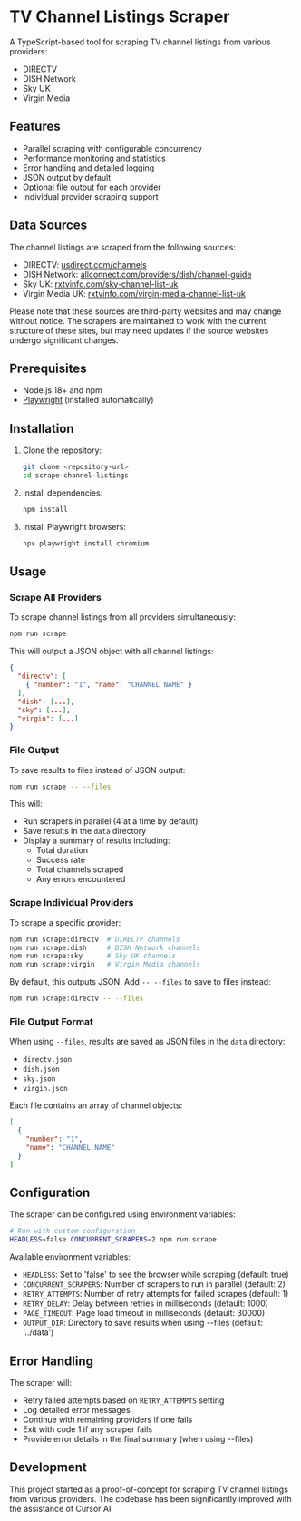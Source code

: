 # TV Channel Listings Scraper

A TypeScript-based tool for scraping TV channel listings from various providers:
- DIRECTV
- DISH Network
- Sky UK
- Virgin Media

## Features

- Parallel scraping with configurable concurrency
- Performance monitoring and statistics
- Error handling and detailed logging
- JSON output by default
- Optional file output for each provider
- Individual provider scraping support

## Data Sources

The channel listings are scraped from the following sources:

- DIRECTV: [usdirect.com/channels](https://www.usdirect.com/channels)
- DISH Network: [allconnect.com/providers/dish/channel-guide](https://www.allconnect.com/providers/dish/channel-guide)
- Sky UK: [rxtvinfo.com/sky-channel-list-uk](https://rxtvinfo.com/sky-channel-list-uk/)
- Virgin Media UK: [rxtvinfo.com/virgin-media-channel-list-uk](https://rxtvinfo.com/virgin-media-channel-list-uk/)

Please note that these sources are third-party websites and may change without notice. The scrapers are maintained to work with the current structure of these sites, but may need updates if the source websites undergo significant changes.

## Prerequisites

- Node.js 18+ and npm
- [Playwright](https://playwright.dev/) (installed automatically)

## Installation

1. Clone the repository:
   ```bash
   git clone <repository-url>
   cd scrape-channel-listings
   ```

2. Install dependencies:
   ```bash
   npm install
   ```

3. Install Playwright browsers:
   ```bash
   npx playwright install chromium
   ```

## Usage

### Scrape All Providers

To scrape channel listings from all providers simultaneously:

```bash
npm run scrape
```

This will output a JSON object with all channel listings:
```json
{
  "directv": [
    { "number": "1", "name": "CHANNEL NAME" }
  ],
  "dish": [...],
  "sky": [...],
  "virgin": [...]
}
```

### File Output

To save results to files instead of JSON output:

```bash
npm run scrape -- --files
```

This will:
- Run scrapers in parallel (4 at a time by default)
- Save results in the `data` directory
- Display a summary of results including:
  - Total duration
  - Success rate
  - Total channels scraped
  - Any errors encountered

### Scrape Individual Providers

To scrape a specific provider:

```bash
npm run scrape:directv  # DIRECTV channels
npm run scrape:dish     # DISH Network channels
npm run scrape:sky      # Sky UK channels
npm run scrape:virgin   # Virgin Media channels
```

By default, this outputs JSON. Add `-- --files` to save to files instead:
```bash
npm run scrape:directv -- --files
```

### File Output Format

When using `--files`, results are saved as JSON files in the `data` directory:
- `directv.json`
- `dish.json`
- `sky.json`
- `virgin.json`

Each file contains an array of channel objects:
```json
[
  {
    "number": "1",
    "name": "CHANNEL NAME"
  }
]
```

## Configuration

The scraper can be configured using environment variables:

```bash
# Run with custom configuration
HEADLESS=false CONCURRENT_SCRAPERS=2 npm run scrape
```

Available environment variables:
- `HEADLESS`: Set to 'false' to see the browser while scraping (default: true)
- `CONCURRENT_SCRAPERS`: Number of scrapers to run in parallel (default: 2)
- `RETRY_ATTEMPTS`: Number of retry attempts for failed scrapes (default: 1)
- `RETRY_DELAY`: Delay between retries in milliseconds (default: 1000)
- `PAGE_TIMEOUT`: Page load timeout in milliseconds (default: 30000)
- `OUTPUT_DIR`: Directory to save results when using --files (default: '../data')

## Error Handling

The scraper will:
- Retry failed attempts based on `RETRY_ATTEMPTS` setting
- Log detailed error messages
- Continue with remaining providers if one fails
- Exit with code 1 if any scraper fails
- Provide error details in the final summary (when using --files)

## Development

This project started as a proof-of-concept for scraping TV channel listings from various providers. The codebase has been significantly improved with the assistance of Cursor AI
